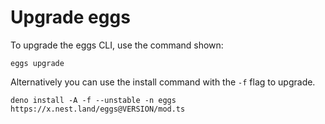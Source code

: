 # Upgrade eggs

To upgrade the eggs CLI, use the command shown:

```shell script
eggs upgrade
```

Alternatively you can use the install command with the `-f` flag to upgrade.
```shell script
deno install -A -f --unstable -n eggs https://x.nest.land/eggs@VERSION/mod.ts
```